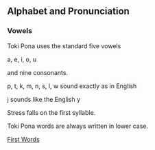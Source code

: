 ## Alphabet and Pronunciation
### Vowels
Toki Pona uses the standard five vowels

a, e, i, o, u

and nine consonants.

p, t, k, m, n, s, l, w sound exactly as in English

j sounds like the English y

Stress falls on the first syllable.

Toki Pona words are always written in lower case.

[First Words](01FirstWords.md)